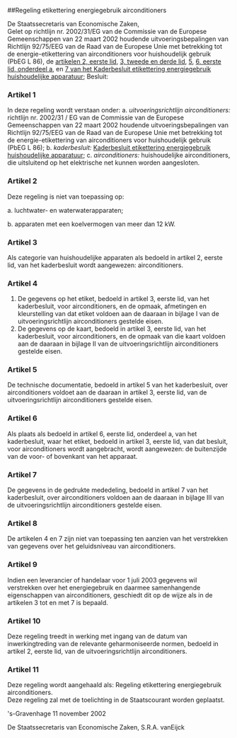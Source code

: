 <meta http-equiv='Content-Type' content='text/html; charset=utf-8' />

##Regeling etikettering energiegebruik airconditioners

De Staatssecretaris van Economische Zaken,  
Gelet op richtlijn nr. 2002/31/EG van de Commissie van de Europese Gemeenschappen van 22 maart 2002 houdende uitvoeringsbepalingen van Richtlijn 92/75/EEG van de Raad van de Europese Unie met betrekking tot de energie-etikettering van airconditioners voor huishoudelijk gebruik (PbEG L 86), de [artikelen 2, eerste lid](../../../../../../AMvB/kaderbesluit/etikettering/energiegebruik/huishoudelijke/apparatuur/BWBR0007551/README.md), [3, tweede en derde lid](../../../../../../AMvB/kaderbesluit/etikettering/energiegebruik/huishoudelijke/apparatuur/BWBR0007551/README.md), [5](../../../../../../AMvB/kaderbesluit/etikettering/energiegebruik/huishoudelijke/apparatuur/BWBR0007551/README.md), [6, eerste lid, onderdeel a](../../../../../../AMvB/kaderbesluit/etikettering/energiegebruik/huishoudelijke/apparatuur/BWBR0007551/README.md), en [7 van het Kaderbesluit etikettering energiegebruik huishoudelijke apparatuur](../../../../../../AMvB/kaderbesluit/etikettering/energiegebruik/huishoudelijke/apparatuur/BWBR0007551/README.md);
Besluit:    

### Artikel  1  

In deze regeling wordt verstaan onder:   a.  *uitvoeringsrichtlijn airconditioners:*   richtlijn nr. 2002/31 / EG van de Commissie van de Europese Gemeenschappen van 22 maart 2002 houdende uitvoeringsbepalingen van Richtlijn 92/75/EEG van de Raad van de Europese Unie met betrekking tot de energie-etikettering van airconditioners voor huishoudelijk gebruik (PbEG L 86);    b.  *kaderbesluit:*   [Kaderbesluit etikettering energiegebruik huishoudelijke apparatuur](../../../../../../AMvB/kaderbesluit/etikettering/energiegebruik/huishoudelijke/apparatuur/BWBR0007551/README.md);    c.  *airconditioners:*   huishoudelijke airconditioners, die uitsluitend op het elektrische net kunnen worden aangesloten.     

### Artikel  2  

Deze regeling is niet van toepassing op: 

a. luchtwater- en waterwaterapparaten;  

b. apparaten met een koelvermogen van meer dan 12 kW.    

### Artikel  3  

Als categorie van huishoudelijke apparaten als bedoeld in artikel 2, eerste lid, van het kaderbesluit wordt aangewezen: airconditioners.  

### Artikel  4  

1.  De gegevens op het etiket, bedoeld in artikel 3, eerste lid, van het kaderbesluit, voor airconditioners, en de opmaak, afmetingen en kleurstelling van dat etiket voldoen aan de daaraan in bijlage I van de uitvoeringsrichtlijn airconditioners gestelde eisen.   
2.  De gegevens op de kaart, bedoeld in artikel 3, eerste lid, van het kaderbesluit, voor airconditioners, en de opmaak van die kaart voldoen aan de daaraan in bijlage II van de uitvoeringsrichtlijn airconditioners gestelde eisen.   

### Artikel  5  

De technische documentatie, bedoeld in artikel 5 van het kaderbesluit, over airconditioners voldoet aan de daaraan in artikel 3, eerste lid, van de uitvoeringsrichtlijn airconditioners gestelde eisen.  

### Artikel  6  

Als plaats als bedoeld in artikel 6, eerste lid, onderdeel a, van het kaderbesluit, waar het etiket, bedoeld in artikel 3, eerste lid, van dat besluit, voor airconditioners wordt aangebracht, wordt aangewezen: de buitenzijde van de voor- of bovenkant van het apparaat.  

### Artikel  7  

De gegevens in de gedrukte mededeling, bedoeld in artikel 7 van het kaderbesluit, over airconditioners voldoen aan de daaraan in bijlage III van de uitvoeringsrichtlijn airconditioners gestelde eisen.  

### Artikel  8  

De artikelen 4 en 7 zijn niet van toepassing ten aanzien van het verstrekken van gegevens over het geluidsniveau van airconditioners.  

### Artikel  9  

Indien een leverancier of handelaar voor 1 juli 2003 gegevens wil verstrekken over het energiegebruik en daarmee samenhangende eigenschappen van airconditioners, geschiedt dit op de wijze als in de artikelen 3 tot en met 7 is bepaald.  

### Artikel  10  

Deze regeling treedt in werking met ingang van de datum van inwerkingtreding van de relevante geharmoniseerde normen, bedoeld in artikel 2, eerste lid, van de uitvoeringsrichtlijn airconditioners.  

### Artikel  11  

Deze regeling wordt aangehaald als: Regeling etikettering energiegebruik airconditioners.  
Deze regeling zal met de toelichting in de Staatscourant worden geplaatst.   

's-Gravenhage 
11 november 2002    

De 
Staatssecretaris van Economische Zaken, 
S.R.A. vanEijck    
